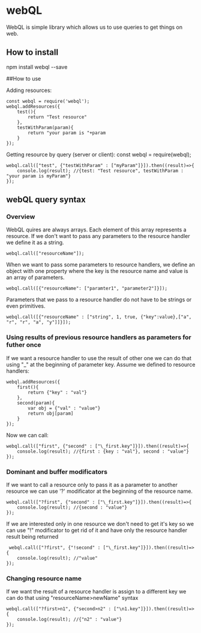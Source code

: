 # webQL

WebQL is simple library which allows us to use queries to get things on web.
## How to install
npm install webql --save

##How to use

Adding resources:

    const webql = require('webql');
    webql.addResources({
        test(){
            return "Test resource"
        },
        testWithParam(param){
            return "your param is "+param
        }
    });

Getting resource by query (server or client):
    const webql = require(webql);

    webql.call(["test", {"testWithParam" : ["myParam"]}]).then((result)=>{
        console.log(result); //{test: "Test resource", testWithParam : "your param is myParam"}
    });

## webQL query syntax
### Overview
WebQL quires are always arrays. Each element of this array represents a resource. If we don't want to pass any parameters to the resource handler we define it as a string.

    webql.call(["resourceName"]);
When we want to pass some parameters to resource handlers, we define an object with one property where the key is the resource name and value is an array of parameters.

    webql.call([{"resourceName": ["paramter1", "parameter2"]}]);
Parameters that we pass to a resource handler do not have to be strings or even primitives.

    webql.call([{"resourceName" : ["string", 1, true, {"key":value},["a", "r", "r", "a", "y"]]}]);
### Using results of previous resource handlers as parameters for futher once
If we want a resource handler to use the result of other one we can do that using "\_" at the beginning of parameter key.
Assume we defined to resource handlers:

    webql.addResources({
        first(){
            return {"key" : "val"}
        },
        second(param){
            var obj = {"val" : "value"}
            return obj[param]
        }
    });
 Now we can call:
 
    webql.call(["first", {"second" : ["\_first.key"]}]).then((result)=>{
        console.log(result); //{first : {key : "val"}, second : "value"}
    }); 
 ### Dominant and buffer modificators
 
 If we want to call a resource only to pass it as a parameter to another resource we can use '?' modificator at the beginning of the resource name.
 
    webql.call(["?first", {"second" : ["\_first.key"]}]).then((result)=>{
        console.log(result); //{second : "value"}
    });
 If we are interested only in one resource we don't need to get it's key so we can use "!" modificator to get rid of it and have only the resource handler result being returned
 
     webql.call(["?first", {"!second" : ["\_first.key"]}]).then((result)=>{
        console.log(result); //"value"
    });
    
 ### Changing resource name
 If we want the result of a resource handler is assign to a different key we can do that using "resourceName>newName" syntax
 
    webql.call(["?first>n1", {"second>n2" : ["\n1.key"]}]).then((result)=>{
        console.log(result); //{"n2" : "value"}
    });
